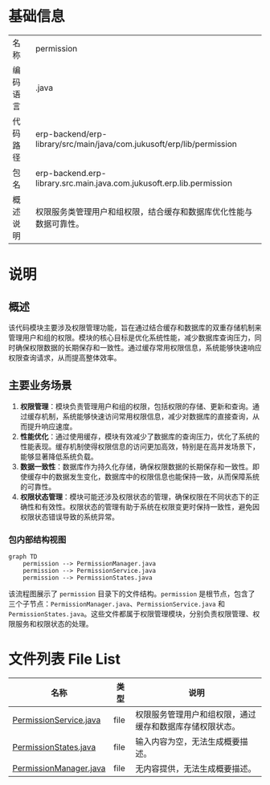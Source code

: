 # 基础信息

|      |      |
|------|------|
| 名称 | permission |
| 编码语言 | .java |
| 代码路径 | erp-backend/erp-library/src/main/java/com.jukusoft/erp/lib/permission |
| 包名 | erp-backend.erp-library.src.main.java.com.jukusoft.erp.lib.permission |
| 概述说明 | 权限服务类管理用户和组权限，结合缓存和数据库优化性能与数据可靠性。 |

# 说明

## 概述

该代码模块主要涉及权限管理功能，旨在通过结合缓存和数据库的双重存储机制来管理用户和组的权限。模块的核心目标是优化系统性能，减少数据库查询压力，同时确保权限数据的长期保存和一致性。通过缓存常用权限信息，系统能够快速响应权限查询请求，从而提高整体效率。

## 主要业务场景

1. **权限管理**：模块负责管理用户和组的权限，包括权限的存储、更新和查询。通过缓存机制，系统能够快速访问常用权限信息，减少对数据库的直接查询，从而提升响应速度。
2. **性能优化**：通过使用缓存，模块有效减少了数据库的查询压力，优化了系统的性能表现。缓存机制使得权限信息的访问更加高效，特别是在高并发场景下，能够显著降低系统负载。
3. **数据一致性**：数据库作为持久化存储，确保权限数据的长期保存和一致性。即使缓存中的数据发生变化，数据库中的权限信息也能保持一致，从而保障系统的可靠性。
4. **权限状态管理**：模块可能还涉及权限状态的管理，确保权限在不同状态下的正确性和有效性。权限状态的管理有助于系统在权限变更时保持一致性，避免因权限状态错误导致的系统异常。


### 包内部结构视图

```mermaid
graph TD
    permission --> PermissionManager.java
    permission --> PermissionService.java
    permission --> PermissionStates.java
```

该流程图展示了 `permission` 目录下的文件结构。`permission` 是根节点，包含了三个子节点：`PermissionManager.java`、`PermissionService.java` 和 `PermissionStates.java`。这些文件都属于权限管理模块，分别负责权限管理、权限服务和权限状态的处理。

# 文件列表 File List

| 名称   | 类型  | 说明 |
|-------|------|-------------|
| [PermissionService.java](PermissionService.md) | file | 权限服务管理用户和组权限，通过缓存和数据库存储权限状态。 |
| [PermissionStates.java](PermissionStates.md) | file | 输入内容为空，无法生成概要描述。 |
| [PermissionManager.java](PermissionManager.md) | file | 无内容提供，无法生成概要描述。 |


